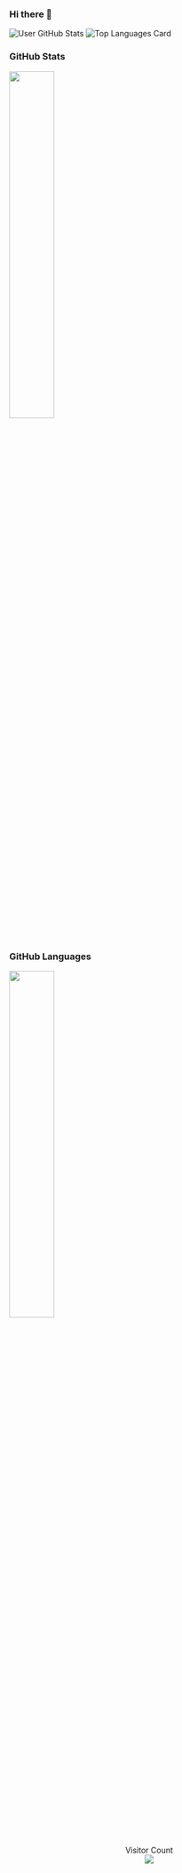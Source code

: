 ### Hi there 👋




![User GitHub Stats](https://github-readme-stats.vercel.app/api?username=ctrl-alt-caleb&show_icons=true&theme=radical) 
![Top Languages Card](https://github-readme-stats.vercel.app/api/top-langs/?username=ctrl-alt-caleb&theme=radical&layout=compact)




### GitHub Stats
<div><img style="height: auto; width: 40%;" class="img" src="https://github-readme-stats.vercel.app/api?username=Tsvetoslav88&theme=radical&show_icons=true&include_all_commits=true&hide_border=true" /></div>

### GitHub Languages
<div><img style="height: auto; width: 40%;" class="img" src="https://github-readme-stats.vercel.app/api/top-langs/?username=Tsvetoslav88&theme=radical&langs_count=8&layout=compact&hide_border=true" /></div>

<p align="center"> 
  Visitor Count<br>
  <img src="https://profile-counter.glitch.me/ctrl-alt-caleb/count.svg" />
</p>

